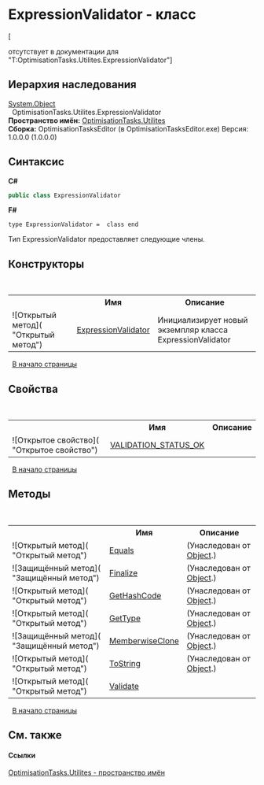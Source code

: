 # ExpressionValidator - класс
 

\[<summary> отсутствует в документации для "T:OptimisationTasks.Utilites.ExpressionValidator"\]


## Иерархия наследования
<a href="http://msdn2.microsoft.com/ru-ru/library/e5kfa45b" target="_blank">System.Object</a><br />&nbsp;&nbsp;OptimisationTasks.Utilites.ExpressionValidator<br />
**Пространство имён:**&nbsp;<a href="N_OptimisationTasks_Utilites">OptimisationTasks.Utilites</a><br />**Сборка:**&nbsp;OptimisationTasksEditor (в OptimisationTasksEditor.exe) Версия: 1.0.0.0 (1.0.0.0)

## Синтаксис

**C#**<br />
``` C#
public class ExpressionValidator
```

**F#**<br />
``` F#
type ExpressionValidator =  class end
```

Тип ExpressionValidator предоставляет следующие члены.


## Конструкторы
&nbsp;<table><tr><th></th><th>Имя</th><th>Описание</th></tr><tr><td>![Открытый метод]( "Открытый метод")</td><td><a href="M_OptimisationTasks_Utilites_ExpressionValidator__ctor">ExpressionValidator</a></td><td>
Инициализирует новый экземпляр класса ExpressionValidator</td></tr></table>&nbsp;
<a href="#expressionvalidator---класс">В начало страницы</a>

## Свойства
&nbsp;<table><tr><th></th><th>Имя</th><th>Описание</th></tr><tr><td>![Открытое свойство]( "Открытое свойство")</td><td><a href="P_OptimisationTasks_Utilites_ExpressionValidator_VALIDATION_STATUS_OK">VALIDATION_STATUS_OK</a></td><td /></tr></table>&nbsp;
<a href="#expressionvalidator---класс">В начало страницы</a>

## Методы
&nbsp;<table><tr><th></th><th>Имя</th><th>Описание</th></tr><tr><td>![Открытый метод]( "Открытый метод")</td><td><a href="http://msdn2.microsoft.com/ru-ru/library/bsc2ak47" target="_blank">Equals</a></td><td> (Унаследован от <a href="http://msdn2.microsoft.com/ru-ru/library/e5kfa45b" target="_blank">Object</a>.)</td></tr><tr><td>![Защищённый метод]( "Защищённый метод")</td><td><a href="http://msdn2.microsoft.com/ru-ru/library/4k87zsw7" target="_blank">Finalize</a></td><td> (Унаследован от <a href="http://msdn2.microsoft.com/ru-ru/library/e5kfa45b" target="_blank">Object</a>.)</td></tr><tr><td>![Открытый метод]( "Открытый метод")</td><td><a href="http://msdn2.microsoft.com/ru-ru/library/zdee4b3y" target="_blank">GetHashCode</a></td><td> (Унаследован от <a href="http://msdn2.microsoft.com/ru-ru/library/e5kfa45b" target="_blank">Object</a>.)</td></tr><tr><td>![Открытый метод]( "Открытый метод")</td><td><a href="http://msdn2.microsoft.com/ru-ru/library/dfwy45w9" target="_blank">GetType</a></td><td> (Унаследован от <a href="http://msdn2.microsoft.com/ru-ru/library/e5kfa45b" target="_blank">Object</a>.)</td></tr><tr><td>![Защищённый метод]( "Защищённый метод")</td><td><a href="http://msdn2.microsoft.com/ru-ru/library/57ctke0a" target="_blank">MemberwiseClone</a></td><td> (Унаследован от <a href="http://msdn2.microsoft.com/ru-ru/library/e5kfa45b" target="_blank">Object</a>.)</td></tr><tr><td>![Открытый метод]( "Открытый метод")</td><td><a href="http://msdn2.microsoft.com/ru-ru/library/7bxwbwt2" target="_blank">ToString</a></td><td> (Унаследован от <a href="http://msdn2.microsoft.com/ru-ru/library/e5kfa45b" target="_blank">Object</a>.)</td></tr><tr><td>![Открытый метод]( "Открытый метод")</td><td><a href="M_OptimisationTasks_Utilites_ExpressionValidator_Validate">Validate</a></td><td /></tr></table>&nbsp;
<a href="#expressionvalidator---класс">В начало страницы</a>

## См. также


#### Ссылки
<a href="N_OptimisationTasks_Utilites">OptimisationTasks.Utilites - пространство имён</a><br />